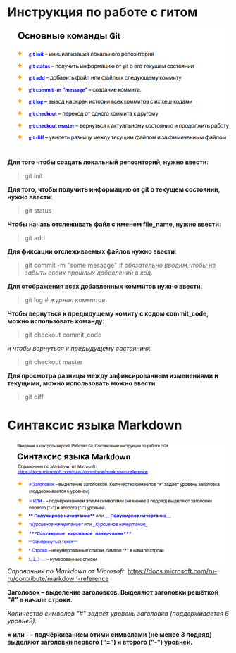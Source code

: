 # Инструкция по работе с гитом
![git commands](git%20%D0%BA%D0%BE%D0%BC%D0%B0%D0%BD%D0%B4%D1%8B.png)

**Для того чтобы создать локальный репозиторий, нужно ввести**:
>git init

**Для того, чтобы получить информацию от git о текущем состоянии, нужно ввести**:
>git status

**Чтобы начать отслеживать файл с именем file_name, нужно ввести**:
>git add

**Для фиксации отслеживаемых файлов нужно ввести**:
>git commit -m "some mesaage" # *обязательно вводим,чтобы не забыть своих прошлых добавлений в код.*

**Для отображения всех добавленных коммитов нужно ввести**:
>git log  # *журнал коммитов*

**Чтобы вернуться к предыдущему комиту с кодом commit_code, можно использовать команду**:
>git checkout commit_code

*и чтобы вернуться к предыдущему состоянию*:
>git checkout master

**Для просмотра разницы между зафиксированным изменениями и текущими, можно использовать можно ввести**:
>git diff
# Синтаксис языка Markdown
![syntax language Markdown](syntax%20language%20Markdown.png)
*Справочник по Markdown от Microsoft*:
https://docs.microsoft.com/ru-ru/contribute/markdown-reference
 
  **Заголовок – выделение заголовков. Выделяют заголовки решёткой "#" в начале строки.**
  
  *Количество символов “#” задаёт уровень заголовка (поддерживается 6 уровней).*

**= или - – подчёркиванием этими символами (не менее 3 подряд) выделяют заголовки
первого (“=”) и второго (“-”) уровней.**
